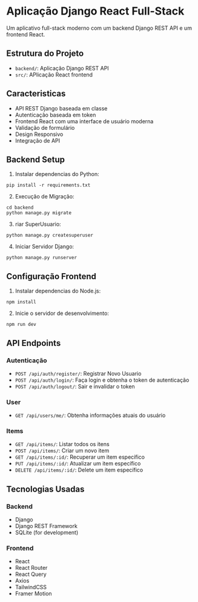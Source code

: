 # Aplicação Django React Full-Stack

Um aplicativo full-stack moderno com um backend Django REST API e um frontend React.

## Estrutura do Projeto

- `backend/`: Aplicação Django REST API
- `src/`: APlicação React frontend

## Caracteristicas

- API REST Django baseada em classe
- Autenticação baseada em token
- Frontend React com uma interface de usuário moderna
- Validação de formulário
- Design Responsivo
- Integração de API

## Backend Setup

1. Instalar dependencias do Python:
```
pip install -r requirements.txt
```

2. Execução de Migração:
```
cd backend
python manage.py migrate
```

3. riar SuperUsuario:
```
python manage.py createsuperuser
```

4. Iniciar Servidor Django:
```
python manage.py runserver
```

## Configuração Frontend 

1. Instalar dependencias do Node.js:
```
npm install
```

2. Inicie o servidor de desenvolvimento:
```
npm run dev
```

## API Endpoints

### Autenticação
- `POST /api/auth/register/`: Registrar Novo Usuario
- `POST /api/auth/login/`: Faça login e obtenha o token de autenticação
- `POST /api/auth/logout/`: Sair e invalidar o token

### User
- `GET /api/users/me/`: Obtenha informações atuais do usuário

### Items
- `GET /api/items/`: Listar todos os itens
- `POST /api/items/`: Criar um novo item
- `GET /api/items/:id/`: Recuperar um item específico
- `PUT /api/items/:id/`: Atualizar um item específico
- `DELETE /api/items/:id/`: Delete  um item específico

## Tecnologias Usadas

### Backend
- Django
- Django REST Framework
- SQLite (for development)

### Frontend
- React
- React Router
- React Query
- Axios
- TailwindCSS
- Framer Motion

